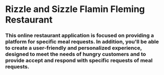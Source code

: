 # Rizzle and Sizzle Flamin Fleming Restaurant

### This online restaurant application is focused on providing a platform for specific meal requests. In addition, you'll be able to create a user-friendly and personalized experience, designed to meet the needs of hungry customers and to provide accept and respond with specific requests of meal requests.
